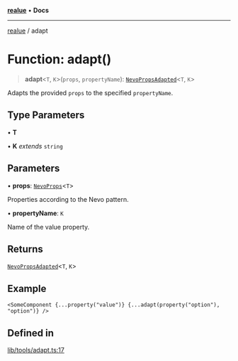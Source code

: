 [**realue**](../README.md) • **Docs**

***

[realue](../README.md) / adapt

# Function: adapt()

> **adapt**\<`T`, `K`\>(`props`, `propertyName`): [`NevoPropsAdapted`](../type-aliases/NevoPropsAdapted.md)\<`T`, `K`\>

Adapts the provided `props` to the specified `propertyName`.

## Type Parameters

• **T**

• **K** *extends* `string`

## Parameters

• **props**: [`NevoProps`](../type-aliases/NevoProps.md)\<`T`\>

Properties according to the Nevo pattern.

• **propertyName**: `K`

Name of the value property.

## Returns

[`NevoPropsAdapted`](../type-aliases/NevoPropsAdapted.md)\<`T`, `K`\>

## Example

```tsx
<SomeComponent {...property("value")} {...adapt(property("option"), "option")} />
```

## Defined in

[lib/tools/adapt.ts:17](https://github.com/nevoland/realue/blob/f0861eda689780090ad24f17b0b38643f5880cf7/lib/tools/adapt.ts#L17)
